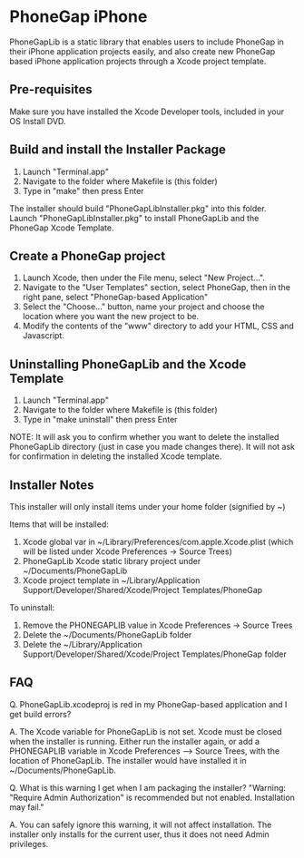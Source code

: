 PhoneGap iPhone
=============================================================
PhoneGapLib is a static library that enables users to include PhoneGap in their iPhone application projects easily, and also create new PhoneGap based iPhone application projects through a Xcode project template.

Pre-requisites
-------------------------------------------------------------
Make sure you have installed the Xcode Developer tools, included
in your OS Install DVD.

Build and install the Installer Package
-------------------------------------------------------------
1. Launch "Terminal.app"
2. Navigate to the folder where Makefile is (this folder)
3. Type in "make" then press Enter

The installer should build "PhoneGapLibInstaller.pkg" into this folder.
Launch "PhoneGapLibInstaller.pkg" to install PhoneGapLib and the 
PhoneGap Xcode Template.

Create a PhoneGap project
-------------------------------------------------------------

1. Launch Xcode, then under the File menu, select "New Project...".
2. Navigate to the "User Templates" section, select PhoneGap, then in the right pane, select "PhoneGap-based Application"
3. Select the "Choose..." button, name your project and choose the location where you want the new project to be.
4. Modify the contents of the "www" directory to add your HTML, CSS and Javascript.

Uninstalling PhoneGapLib and the Xcode Template
-------------------------------------------------------------
1. Launch "Terminal.app"
2. Navigate to the folder where Makefile is (this folder)
3. Type in "make uninstall" then press Enter

NOTE: It will ask you to confirm whether you want to delete the installed PhoneGapLib directory (just in case you made changes there). It will not ask for confirmation in deleting the installed Xcode template.


Installer Notes
-------------------------------------------------------------
This installer will only install items under your home folder (signified by ~)

Items that will be installed:

1. Xcode global var in ~/Library/Preferences/com.apple.Xcode.plist (which will be listed under Xcode Preferences -> Source Trees)
2. PhoneGapLib Xcode static library project under ~/Documents/PhoneGapLib
3. Xcode project template in ~/Library/Application Support/Developer/Shared/Xcode/Project Templates/PhoneGap

To uninstall:

1. Remove the PHONEGAPLIB value in Xcode Preferences -> Source Trees
2. Delete the ~/Documents/PhoneGapLib folder
3. Delete the ~/Library/Application Support/Developer/Shared/Xcode/Project Templates/PhoneGap folder

FAQ
---
Q. PhoneGapLib.xcodeproj is red in my PhoneGap-based application and I get build errors?

A. The Xcode variable for PhoneGapLib is not set. Xcode must be closed when the installer is running. Either run the installer again, or add a PHONEGAPLIB variable in Xcode Preferences --> Source Trees, with the location of PhoneGapLib. The installer would have installed it in ~/Documents/PhoneGapLib.

Q. What is this warning I get when I am packaging the installer? "Warning: "Require Admin Authorization" is recommended but not enabled. Installation may fail."

A. You can safely ignore this warning, it will not affect installation. The installer only installs for the current user, thus it does not need Admin privileges.


